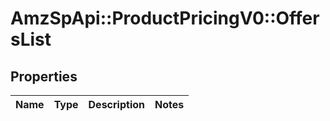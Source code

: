 # AmzSpApi::ProductPricingV0::OffersList

## Properties
Name | Type | Description | Notes
------------ | ------------- | ------------- | -------------

